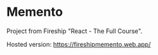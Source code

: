 # Memento

Project from Fireship "React - The Full Course".

Hosted version: https://fireshipmemento.web.app/
